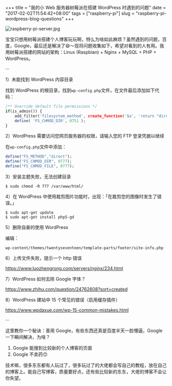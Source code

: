 +++
title = "我的小 Web 服务器树莓派在搭建 WordPress 时遇到的问题"
date = "2017-02-02T11:54:42+08:00"
tags = ["raspberry-pi"]
slug = "raspberry-pi-wordpress-blog-questions"
+++

![raspberry-pi-server.jpg](/images/raspberry-pi-server.jpg "树莓派")

宝宝只想用树莓派搭建个人博客玩玩啊，特么为啥如此麻烦？虽然遇到的问题，百度，Google，最后还是解决了😄～现将问题收集如下，希望对看到的人有用。我用树莓派搭建的网站的架构：Linux (Raspbian) + Nginx + MySQL + PHP + WordPress。

···

1）未能找到 WordPress 内容目录

找到 WordPress 的根目录，找到`wp-config.php`文件，在文件最后添加如下代码：

```php
/** Override default file permissions */
if(is_admin()) {
    add_filter('filesystem_method', create_function('$a', 'return "direct";' ));
    define( 'FS_CHMOD_DIR', 0751 );
}
```

2）WordPress 需要访问您网页服务器的权限，请输入您的 FTP 登录凭据以继续

在`wp-config.php`文件中添加：

```php
define("FS_METHOD","direct");
define("FS_CHMOD_DIR", 0777);
define("FS_CHMOD_FILE", 0777);
```

3）安装主题失败，无法创建目录

```
$ sudo chmod -R 777 /var/www/html/
```

4）在 WordPress 中使用裁剪图片功能时，出现：「在裁剪您的图像时发生了错误。」

```
$ sudo apt-get update
$ sudo apt-get install php5-gd
```

5）删除自豪的使用 WordPress

编辑：

```
wp-content/themes/twentyseventeen/template-parts/footer/site-info.php
```

6）上传文件失败，提示一个 http 错误

https://www.luozhengrong.com/servers/nginx/234.html

7）WordPress 如何去除 Google 字体？

https://www.zhihu.com/question/24762608?sort=created

8）WordPress 建站中 15 个常见的错误（启用缓存插件）

https://www.wpdaxue.com/wp-15-common-mistakes.html

···

这里教你一个秘诀：善用 Google，有些东西还真是百度半天一脸懵逼，Google 一下瞬间解决，为啥？

1. Google 能搜到比较新的个人博客的页面
2. Google 不卖药🙃

技术嘛，很多东东都有人玩过了，很多玩过了的大佬都会写自己的教程，放在自己的博客上。能自己写博客，质量要好点，还有些比较新的东东，大佬的博客不会让你失望。
